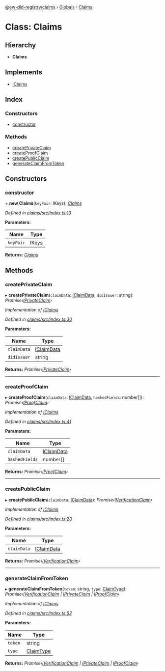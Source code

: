 [@ew-did-registry/claims](../README.md) › [Globals](../globals.md) › [Claims](claims.md)

# Class: Claims

## Hierarchy

* **Claims**

## Implements

* [IClaims](../interfaces/iclaims.md)

## Index

### Constructors

* [constructor](claims.md#constructor)

### Methods

* [createPrivateClaim](claims.md#createprivateclaim)
* [createProofClaim](claims.md#createproofclaim)
* [createPublicClaim](claims.md#createpublicclaim)
* [generateClaimFromToken](claims.md#generateclaimfromtoken)

## Constructors

###  constructor

\+ **new Claims**(`keyPair`: IKeys): *[Claims](claims.md)*

*Defined in [claims/src/index.ts:13](https://github.com/energywebfoundation/ew-did-registry/blob/c7209ba/packages/claims/src/index.ts#L13)*

**Parameters:**

Name | Type |
------ | ------ |
`keyPair` | IKeys |

**Returns:** *[Claims](claims.md)*

## Methods

###  createPrivateClaim

▸ **createPrivateClaim**(`claimData`: [IClaimData](../interfaces/iclaimdata.md), `didIssuer`: string): *Promise‹[IPrivateClaim](../interfaces/iprivateclaim.md)›*

*Implementation of [IClaims](../interfaces/iclaims.md)*

*Defined in [claims/src/index.ts:30](https://github.com/energywebfoundation/ew-did-registry/blob/c7209ba/packages/claims/src/index.ts#L30)*

**Parameters:**

Name | Type |
------ | ------ |
`claimData` | [IClaimData](../interfaces/iclaimdata.md) |
`didIssuer` | string |

**Returns:** *Promise‹[IPrivateClaim](../interfaces/iprivateclaim.md)›*

___

###  createProofClaim

▸ **createProofClaim**(`claimData`: [IClaimData](../interfaces/iclaimdata.md), `hashedFields`: number[]): *Promise‹[IProofClaim](../interfaces/iproofclaim.md)›*

*Implementation of [IClaims](../interfaces/iclaims.md)*

*Defined in [claims/src/index.ts:41](https://github.com/energywebfoundation/ew-did-registry/blob/c7209ba/packages/claims/src/index.ts#L41)*

**Parameters:**

Name | Type |
------ | ------ |
`claimData` | [IClaimData](../interfaces/iclaimdata.md) |
`hashedFields` | number[] |

**Returns:** *Promise‹[IProofClaim](../interfaces/iproofclaim.md)›*

___

###  createPublicClaim

▸ **createPublicClaim**(`claimData`: [IClaimData](../interfaces/iclaimdata.md)): *Promise‹[IVerificationClaim](../interfaces/iverificationclaim.md)›*

*Implementation of [IClaims](../interfaces/iclaims.md)*

*Defined in [claims/src/index.ts:20](https://github.com/energywebfoundation/ew-did-registry/blob/c7209ba/packages/claims/src/index.ts#L20)*

**Parameters:**

Name | Type |
------ | ------ |
`claimData` | [IClaimData](../interfaces/iclaimdata.md) |

**Returns:** *Promise‹[IVerificationClaim](../interfaces/iverificationclaim.md)›*

___

###  generateClaimFromToken

▸ **generateClaimFromToken**(`token`: string, `type`: [ClaimType](../enums/claimtype.md)): *Promise‹[IVerificationClaim](../interfaces/iverificationclaim.md) | [IPrivateClaim](../interfaces/iprivateclaim.md) | [IProofClaim](../interfaces/iproofclaim.md)›*

*Implementation of [IClaims](../interfaces/iclaims.md)*

*Defined in [claims/src/index.ts:52](https://github.com/energywebfoundation/ew-did-registry/blob/c7209ba/packages/claims/src/index.ts#L52)*

**Parameters:**

Name | Type |
------ | ------ |
`token` | string |
`type` | [ClaimType](../enums/claimtype.md) |

**Returns:** *Promise‹[IVerificationClaim](../interfaces/iverificationclaim.md) | [IPrivateClaim](../interfaces/iprivateclaim.md) | [IProofClaim](../interfaces/iproofclaim.md)›*
